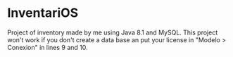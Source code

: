 # InventariOS
Project of inventory made by me using Java 8.1 and MySQL.
This project won't work if you don't create a data base an put your license in "Modelo > Conexion" in lines 9 and 10.

